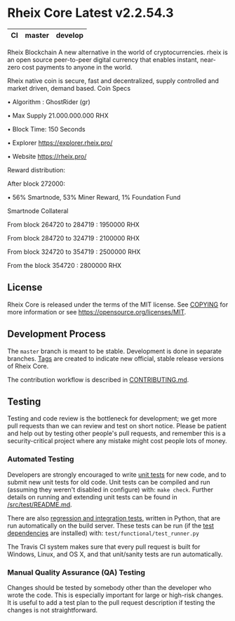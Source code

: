 Rheix Core Latest v2.2.54.3
===========================

|CI|master|develop|
|-|-|-|

Rheix Blockchain
A new alternative in the world of cryptocurrencies. rheix is an open source peer-to-peer digital currency that enables instant, near-zero cost payments to anyone in the world.

Rheix native coin is secure, fast and decentralized, supply controlled and market driven, demand based.
Coin Specs

• Algorithm : GhostRider (gr)

• Max Supply 21.000.000.000 RHX

• Block Time: 150 Seconds

• Explorer https://explorer.rheix.pro/

• Website https://rheix.pro/

Reward distribution:

After block 272000:

• 56% Smartnode, 53% Miner Reward, 1% Foundation Fund

Smartnode Collateral

From block 264720 to 284719 : 1950000 RHX

From block 284720 to 324719 : 2100000 RHX

From block 324720 to 354719 : 2500000 RHX

From the block 354720 : 2800000 RHX

License
-------

Rheix Core is released under the terms of the MIT license. See [COPYING](COPYING) for more
information or see https://opensource.org/licenses/MIT.

Development Process
-------------------

The `master` branch is meant to be stable. Development is done in separate branches.
[Tags](https://github.com/rheix/rheix/tags) are created to indicate new official,
stable release versions of Rheix Core.

The contribution workflow is described in [CONTRIBUTING.md](CONTRIBUTING.md).

Testing
-------

Testing and code review is the bottleneck for development; we get more pull
requests than we can review and test on short notice. Please be patient and help out by testing
other people's pull requests, and remember this is a security-critical project where any mistake might cost people
lots of money.

### Automated Testing

Developers are strongly encouraged to write [unit tests](src/test/README.md) for new code, and to
submit new unit tests for old code. Unit tests can be compiled and run
(assuming they weren't disabled in configure) with: `make check`. Further details on running
and extending unit tests can be found in [/src/test/README.md](/src/test/README.md).

There are also [regression and integration tests](/test), written
in Python, that are run automatically on the build server.
These tests can be run (if the [test dependencies](/test) are installed) with: `test/functional/test_runner.py`

The Travis CI system makes sure that every pull request is built for Windows, Linux, and OS X, and that unit/sanity tests are run automatically.

### Manual Quality Assurance (QA) Testing

Changes should be tested by somebody other than the developer who wrote the
code. This is especially important for large or high-risk changes. It is useful
to add a test plan to the pull request description if testing the changes is
not straightforward.
